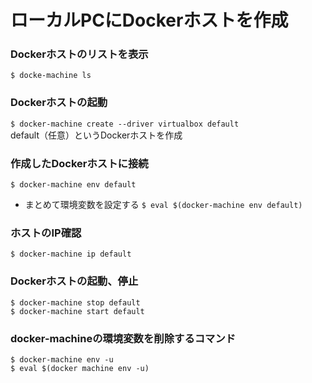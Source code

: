 # ローカルPCにDockerホストを作成

### Dockerホストのリストを表示
`$ docke-machine ls`

### Dockerホストの起動
`$ docker-machine create --driver virtualbox default`  
default（任意）というDockerホストを作成

### 作成したDockerホストに接続
`$ docker-machine env default`  
- まとめて環境変数を設定する
`$ eval $(docker-machine env default) `  

### ホストのIP確認
`$ docker-machine ip default`

### Dockerホストの起動、停止
`$ docker-machine stop default`  
`$ docker-machine start default`

### docker-machineの環境変数を削除するコマンド
`$ docker-machine env -u`  
`$ eval $(docker machine env -u)`







